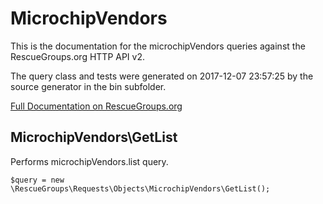 # MicrochipVendors

This is the documentation for the microchipVendors queries against the RescueGroups.org HTTP API v2.

The query class and tests were generated on 2017-12-07 23:57:25 by the source generator in the bin subfolder.

[Full Documentation on RescueGroups.org](https://userguide.rescuegroups.org/display/APIDG/Object+definitions#Objectdefinitions-microchipVendors)

## MicrochipVendors\GetList

Performs microchipVendors.list query.

    $query = new \RescueGroups\Requests\Objects\MicrochipVendors\GetList();





